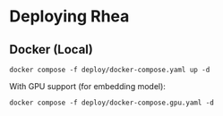 # Deploying Rhea

## Docker (Local)

```
docker compose -f deploy/docker-compose.yaml up -d
```

With GPU support (for embedding model):

```
docker compose -f deploy/docker-compose.gpu.yaml -d
```
